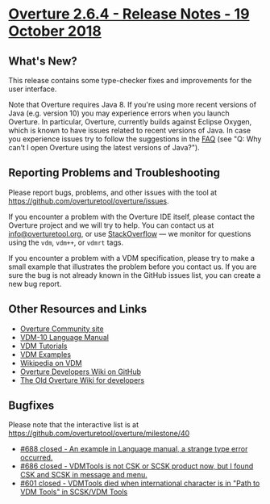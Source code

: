 
# [Overture 2.6.4 - Release Notes - 19 October 2018](https://github.com/overturetool/overture/milestone/40)


## What's New?

This release contains some type-checker fixes and improvements for the user interface.

Note that Overture requires Java 8. If you're using more recent versions of Java (e.g. version 10) you may experience errors when you launch Overture. In particular, Overture, currently builds against Eclipse Oxygen, which is known to have issues related to recent versions of Java. In case you experience issues try to follow the suggestions in the [FAQ](http://overturetool.org/faq/) (see "Q: Why can’t I open Overture using the latest versions of Java?").

## Reporting Problems and Troubleshooting

Please report bugs, problems, and other issues with the tool at <https://github.com/overturetool/overture/issues>.

If you encounter a problem with the Overture IDE itself, please contact the Overture project and we will try to help.  You can contact us at info@overturetool.org, or use [StackOverflow](http://stackoverflow.com/questions/tagged/vdm%2b%2b) — we monitor for questions using the `vdm`, `vdm++`, or `vdmrt` tags.

If you encounter a problem with a VDM specification, please try to make a small example that illustrates the problem before you contact us.  If you are sure the bug is not already known in the GitHub issues list, you can create a new bug report.


## Other Resources and Links

* [Overture Community site](http://www.overturetool.org)
* [VDM-10 Language Manual](http://raw.github.com/overturetool/documentation/master/documentation/VDM10LangMan/VDM10_lang_man.pdf)
* [VDM Tutorials](http://overturetool.org/documentation/tutorials.html)
* [VDM Examples](http://overturetool.org/download/examples/)
* [Wikipedia on VDM](http://en.wikipedia.org/wiki/Vienna_Development_Method)
* [Overture Developers Wiki on GitHub](https://github.com/overturetool/overture/wiki/)
* [The Old Overture Wiki for developers](http://wiki.overturetool.org)


## Bugfixes

Please note that the interactive list is at <https://github.com/overturetool/overture/milestone/40>
* [#688 closed - An example in Language manual, a strange type error occurred.](https://github.com/overturetool/overture/issues/688)
* [#686 closed - VDMTools is not CSK or SCSK product now, but I found CSK and SCSK in message and menu.](https://github.com/overturetool/overture/issues/686)
* [#601 closed - VDMTools died when international character is in "Path to VDM Tools" in SCSK/VDM Tools](https://github.com/overturetool/overture/issues/601)
